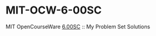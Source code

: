# MIT-OCW-6-00SC
MIT OpenCourseWare [6.00SC](#http://ocw.mit.edu/courses/electrical-engineering-and-computer-science/6-00sc-introduction-to-computer-science-and-programming-spring-2011/) :: My Problem Set Solutions